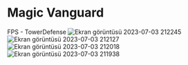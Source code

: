# Magic Vanguard
FPS - TowerDefense
![Ekran görüntüsü 2023-07-03 212245](https://github.com/Kasim13/Magic-Hell/assets/54179910/bf21a6fb-1e6e-431a-bd24-fd209dc4dcd6)
![Ekran görüntüsü 2023-07-03 212127](https://github.com/Kasim13/Magic-Hell/assets/54179910/80401aad-981a-4e96-9dd5-be08f47405d1)
![Ekran görüntüsü 2023-07-03 212018](https://github.com/Kasim13/Magic-Hell/assets/54179910/75462cbf-8c5d-453f-b855-6c7672d79f3a)
![Ekran görüntüsü 2023-07-03 211938](https://github.com/Kasim13/Magic-Hell/assets/54179910/946105b7-17c6-4f74-afd2-c7c553b58b87)
